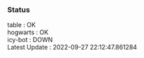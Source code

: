 ### Status


table : OK  
hogwarts : OK  
icy-bot : DOWN  
Latest Update : 2022-09-27 22:12:47.861284
